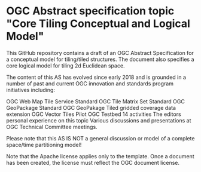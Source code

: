 # OGC Abstract specification topic "Core Tiling Conceptual and Logical Model"

This GitHub repository contains a draft of an OGC Abstract Specification for a conceptual model for tiling/tiled structures. The document also specifies a core logical model for tiling 2d Euclidean space.

The content of this AS has evolved since early 2018 and is grounded in a number of past and current OGC innovation and standards  program initiatives including:

OGC Web Map Tile Service Standard
OGC Tile Matrix Set Standard
OGC GeoPackage Standard
OGC GeoPakage Tiled gridded coverage data extension
OGC Vector Tiles Pilot
OGC Testbed 14 activities
The editors personal experience on this topic
Various discussions and presentations at OGC Technical Committee meetings.

Please note that this AS IS NOT a general discussion or model of a complete space/time partitioning model!

Note that the Apache license applies only to the template. Once a  document has been created, the license must reflect the OGC document license.
